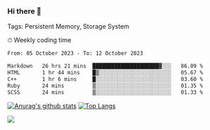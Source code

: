 ### Hi there 👋

Tags: Persistent Memory, Storage System

<!--

[![Anurag's github stats](https://github-readme-stats.vercel.app/api?username=wwyf)](https://github.com/anuraghazra/github-readme-stats)

[![Anurag's github stats](https://github-readme-stats.vercel.app/api?username=wwyf&count_private=true)](https://github.com/anuraghazra/github-readme-stats)


[![Top Langs](https://github-readme-stats.vercel.app/api/top-langs/?username=wwyf&count_private=true&&hide=jupyter%20notebook,html)](https://github.com/anuraghazra/github-readme-stats)



-->


⏱ Weekly coding time

<!--START_SECTION:waka-->

```txt
From: 05 October 2023 - To: 12 October 2023

Markdown   26 hrs 21 mins  █████████████████████▓░░░   86.09 %
HTML       1 hr 44 mins    █▒░░░░░░░░░░░░░░░░░░░░░░░   05.67 %
C++        1 hr 6 mins     █░░░░░░░░░░░░░░░░░░░░░░░░   03.60 %
Ruby       24 mins         ▒░░░░░░░░░░░░░░░░░░░░░░░░   01.35 %
SCSS       24 mins         ▒░░░░░░░░░░░░░░░░░░░░░░░░   01.33 %
```

<!--END_SECTION:waka-->



[![Anurag's github stats](https://github-readme-stats.vercel.app/api?username=wwyf&count_private=true&show_icons=true&hide_border=true)](https://github.com/anuraghazra/github-readme-stats) [![Top Langs](https://github-readme-stats.vercel.app/api/top-langs/?username=wwyf&count_private=true&hide=jupyter%20notebook,html,OpenEdge%20ABL&langs_count=10&layout=compact&hide_border=true)](https://github.com/anuraghazra/github-readme-stats)

<!--

[![willianrod's wakatime stats](https://github-readme-stats.vercel.app/api/wakatime?username=wwyf)](https://github.com/anuraghazra/github-readme-stats)


-->

![](https://hit.yhype.me/github/profile?user_id=23121291)
